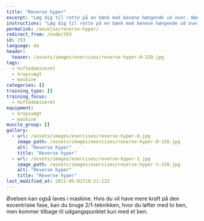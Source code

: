 ```yaml
---
title: "Reverse hyper"
excerpt: "Læg dig til rette på en bænk med benene hængende ud over. Bænken skal være så høj, at du kan have strakte ben, når hoften er bøjet. Start med bøjet hofte og stræk hoften ud. Langsomt tilbage til udgangspunktet."
instructions: "Læg dig til rette på en bænk med benene hængende ud over. Bænken skal være så høj, at du kan have strakte ben, når hoften er bøjet. Start med bøjet hofte og stræk hoften ud. Langsomt tilbage til udgangspunktet."
permalink: /oevelse/reverse-hyper/
redirect_from: /node/293
id: 293
language: da
header:
  teaser: /assets/images/exercises/reverse-hyper-0-320.jpg
tags:
  - hoftedomineret
  - kropsvægt
  - maskine
categories: []
training_type: []
training_focus: 
  - hoftedomineret
equipment:
  - kropsvægt
  - maskine
muscle_group: []
gallery:
  - url: /assets/images/exercises/reverse-hyper-0.jpg
    image_path: /assets/images/exercises/reverse-hyper-0-320.jpg
    alt: "Reverse hyper"
    title: "Reverse hyper"
  - url: /assets/images/exercises/reverse-hyper-1.jpg
    image_path: /assets/images/exercises/reverse-hyper-1-320.jpg
    alt: "Reverse hyper"
    title: "Reverse hyper"
last_modified_at: 2011-05-01T10:21:12Z
---
```


Øvelsen kan også laves i maskine. Hvis du vil have mere kraft på den excentriske fase, kan du bruge 2/1-teknikken, hvor du løfter med to ben, men kommer tilbage til udgangspunktet kun med et ben.
